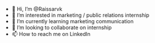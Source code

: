 - 👋 Hi, I’m @Raissarvk
- 👀 I’m interested in marketing / public relations internship
- 🌱 I’m currently learning marketing communication 
- 💞️ I’m looking to collaborate on internship
- 📫 How to reach me on LinkedIn 

<!---
Raissarvk/Raissarvk is a ✨ special ✨ repository because its `README.md` (this file) appears on your GitHub profile.
You can click the Preview link to take a look at your changes.
--->
